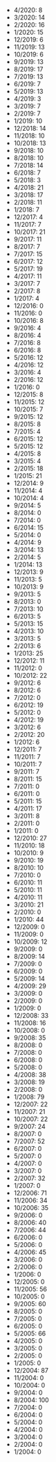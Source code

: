 *  4/2020: 8
*  3/2020: 14
*  2/2020: 16
*  1/2020: 15
*  12/2019: 6
*  11/2019: 13
*  10/2019: 6
*  9/2019: 13
*  8/2019: 17
*  7/2019: 13
*  6/2019: 7
*  5/2019: 13
*  4/2019: 3
*  3/2019: 7
*  2/2019: 7
*  1/2019: 10
*  12/2018: 14
*  11/2018: 10
*  10/2018: 13
*  9/2018: 10
*  8/2018: 10
*  7/2018: 14
*  6/2018: 7
*  5/2018: 3
*  4/2018: 21
*  3/2018: 17
*  2/2018: 11
*  1/2018: 7
*  12/2017: 4
*  11/2017: 7
*  10/2017: 21
*  9/2017: 11
*  8/2017: 7
*  7/2017: 15
*  6/2017: 12
*  5/2017: 19
*  4/2017: 11
*  3/2017: 7
*  2/2017: 8
*  1/2017: 4
*  12/2016: 0
*  11/2016: 0
*  10/2016: 8
*  9/2016: 4
*  8/2016: 4
*  7/2016: 8
*  6/2016: 8
*  5/2016: 12
*  4/2016: 12
*  3/2016: 4
*  2/2016: 12
*  1/2016: 0
*  12/2015: 8
*  11/2015: 12
*  10/2015: 7
*  9/2015: 12
*  8/2015: 8
*  7/2015: 4
*  6/2015: 12
*  5/2015: 12
*  4/2015: 8
*  3/2015: 4
*  2/2015: 18
*  1/2015: 21
*  12/2014: 9
*  11/2014: 4
*  10/2014: 4
*  9/2014: 5
*  8/2014: 0
*  7/2014: 0
*  6/2014: 15
*  5/2014: 0
*  4/2014: 9
*  3/2014: 13
*  2/2014: 5
*  1/2014: 13
*  12/2013: 9
*  11/2013: 5
*  10/2013: 9
*  9/2013: 5
*  8/2013: 0
*  7/2013: 10
*  6/2013: 5
*  5/2013: 15
*  4/2013: 10
*  3/2013: 5
*  2/2013: 6
*  1/2013: 25
*  12/2012: 11
*  11/2012: 0
*  10/2012: 22
*  9/2012: 6
*  8/2012: 6
*  7/2012: 0
*  6/2012: 19
*  5/2012: 0
*  4/2012: 19
*  3/2012: 6
*  2/2012: 20
*  1/2012: 6
*  12/2011: 7
*  11/2011: 7
*  10/2011: 7
*  9/2011: 7
*  8/2011: 15
*  7/2011: 0
*  6/2011: 0
*  5/2011: 15
*  4/2011: 17
*  3/2011: 8
*  2/2011: 0
*  1/2011: 0
*  12/2010: 27
*  11/2010: 18
*  10/2010: 9
*  9/2010: 19
*  8/2010: 10
*  7/2010: 0
*  6/2010: 11
*  5/2010: 11
*  4/2010: 11
*  3/2010: 21
*  2/2010: 0
*  1/2010: 44
*  12/2009: 0
*  11/2009: 0
*  10/2009: 12
*  9/2009: 0
*  8/2009: 14
*  7/2009: 0
*  6/2009: 0
*  5/2009: 14
*  4/2009: 29
*  3/2009: 0
*  2/2009: 0
*  1/2009: 0
*  12/2008: 33
*  11/2008: 16
*  10/2008: 0
*  9/2008: 35
*  8/2008: 0
*  7/2008: 0
*  6/2008: 0
*  5/2008: 0
*  4/2008: 38
*  3/2008: 19
*  2/2008: 0
*  1/2008: 79
*  12/2007: 22
*  11/2007: 21
*  10/2007: 22
*  9/2007: 24
*  8/2007: 0
*  7/2007: 52
*  6/2007: 0
*  5/2007: 0
*  4/2007: 0
*  3/2007: 0
*  2/2007: 32
*  1/2007: 0
*  12/2006: 71
*  11/2006: 34
*  10/2006: 35
*  9/2006: 0
*  8/2006: 40
*  7/2006: 44
*  6/2006: 0
*  5/2006: 0
*  4/2006: 45
*  3/2006: 0
*  2/2006: 0
*  1/2006: 0
*  12/2005: 0
*  11/2005: 56
*  10/2005: 0
*  9/2005: 60
*  8/2005: 0
*  7/2005: 0
*  6/2005: 0
*  5/2005: 66
*  4/2005: 0
*  3/2005: 0
*  2/2005: 0
*  1/2005: 0
*  12/2004: 87
*  11/2004: 0
*  10/2004: 0
*  9/2004: 0
*  8/2004: 100
*  7/2004: 0
*  6/2004: 0
*  5/2004: 0
*  4/2004: 0
*  3/2004: 0
*  2/2004: 0
*  1/2004: 0